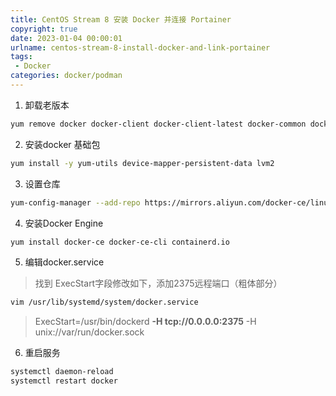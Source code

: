 ```yaml
---
title: CentOS Stream 8 安装 Docker 并连接 Portainer
copyright: true
date: 2023-01-04 00:00:01
urlname: centos-stream-8-install-docker-and-link-portainer
tags: 
 - Docker
categories: docker/podman
---
```


1. 卸载老版本
```bash
yum remove docker docker-client docker-client-latest docker-common docker-latest docker-latest-logrotate docker-logrotate docker-engine
```

2. 安装docker 基础包
```bash
yum install -y yum-utils device-mapper-persistent-data lvm2
```
<!-- more -->  
3. 设置仓库
```bash
yum-config-manager --add-repo https://mirrors.aliyun.com/docker-ce/linux/centos/docker-ce.repo
```

4. 安装Docker Engine 
```bash
yum install docker-ce docker-ce-cli containerd.io
```

5. 编辑docker.service
>找到 ExecStart字段修改如下，添加2375远程端口（粗体部分）
```bash
vim /usr/lib/systemd/system/docker.service
```
>ExecStart=/usr/bin/dockerd **-H tcp://0.0.0.0:2375** -H unix://var/run/docker.sock
6. 重启服务
```bash
systemctl daemon-reload
systemctl restart docker
```